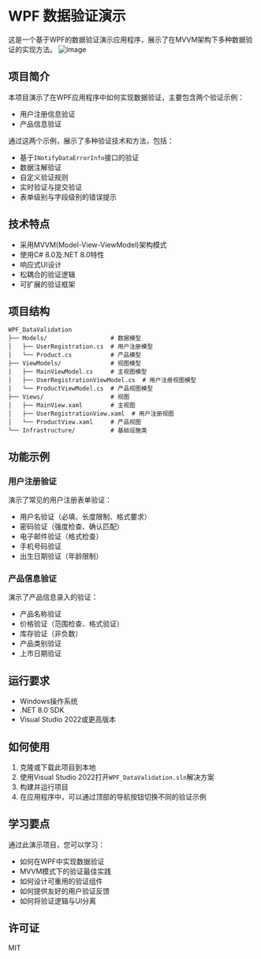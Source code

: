 # WPF 数据验证演示

这是一个基于WPF的数据验证演示应用程序，展示了在MVVM架构下多种数据验证的实现方法。
![image](https://github.com/user-attachments/assets/b86571d1-a877-4ee7-ac1a-842edfd30bd5)

## 项目简介

本项目演示了在WPF应用程序中如何实现数据验证，主要包含两个验证示例：
- 用户注册信息验证
- 产品信息验证

通过这两个示例，展示了多种验证技术和方法，包括：
- 基于`INotifyDataErrorInfo`接口的验证
- 数据注解验证
- 自定义验证规则
- 实时验证与提交验证
- 表单级别与字段级别的错误提示

## 技术特点

- 采用MVVM(Model-View-ViewModel)架构模式
- 使用C# 8.0及.NET 8.0特性
- 响应式UI设计
- 松耦合的验证逻辑
- 可扩展的验证框架

## 项目结构

```
WPF_DataValidation
├── Models/                  # 数据模型
│   ├── UserRegistration.cs  # 用户注册模型
│   └── Product.cs           # 产品模型
├── ViewModels/              # 视图模型
│   ├── MainViewModel.cs     # 主视图模型
│   ├── UserRegistrationViewModel.cs  # 用户注册视图模型
│   └── ProductViewModel.cs  # 产品视图模型
├── Views/                   # 视图
│   ├── MainView.xaml        # 主视图
│   ├── UserRegistrationView.xaml  # 用户注册视图
│   └── ProductView.xaml     # 产品视图
└── Infrastructure/          # 基础设施类
```

## 功能示例

### 用户注册验证

演示了常见的用户注册表单验证：
- 用户名验证（必填、长度限制、格式要求）
- 密码验证（强度检查、确认匹配）
- 电子邮件验证（格式检查）
- 手机号码验证
- 出生日期验证（年龄限制）

### 产品信息验证

演示了产品信息录入的验证：
- 产品名称验证
- 价格验证（范围检查、格式验证）
- 库存验证（非负数）
- 产品类别验证
- 上市日期验证

## 运行要求

- Windows操作系统
- .NET 8.0 SDK
- Visual Studio 2022或更高版本

## 如何使用

1. 克隆或下载此项目到本地
2. 使用Visual Studio 2022打开`WPF_DataValidation.sln`解决方案
3. 构建并运行项目
4. 在应用程序中，可以通过顶部的导航按钮切换不同的验证示例

## 学习要点

通过此演示项目，您可以学习：
- 如何在WPF中实现数据验证
- MVVM模式下的验证最佳实践
- 如何设计可重用的验证组件
- 如何提供友好的用户验证反馈
- 如何将验证逻辑与UI分离

## 许可证

MIT 
